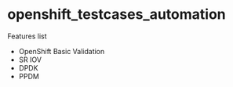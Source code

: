 # openshift_testcases_automation
Features list
 * OpenShift Basic Validation
 * SR IOV 
 * DPDK 
 * PPDM
